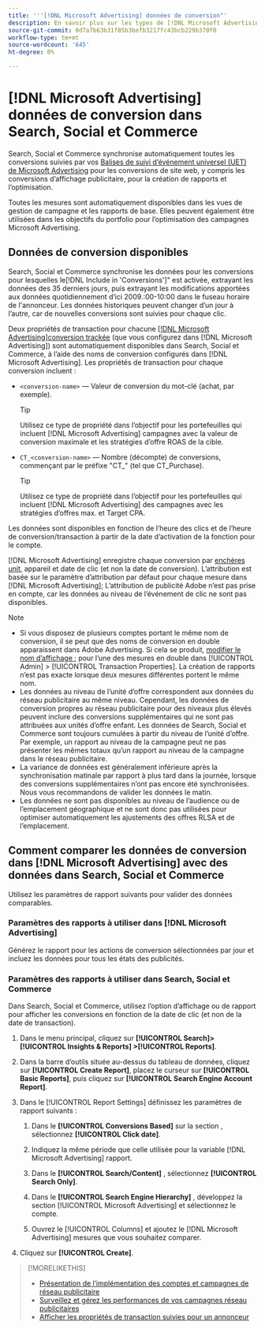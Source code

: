 ```yaml
---
title: '''[!DNL Microsoft Advertising] données de conversion"'
description: En savoir plus sur les types de [!DNL Microsoft Advertising]Données de conversion suivies disponibles dans Search, Social et Commerce.
source-git-commit: 0d7a7b63b31f85b3befb3217fc43bcb229b370f0
workflow-type: tm+mt
source-wordcount: '645'
ht-degree: 0%

---
```


# [!DNL Microsoft Advertising] données de conversion dans Search, Social et Commerce

Search, Social et Commerce synchronise automatiquement toutes les conversions suivies par vos [Balises de suivi d’événement universel (UET) de Microsoft Advertising](https://about.ads.microsoft.com/solutions/tools/universal-event-tracking) pour les conversions de site web, y compris les conversions d’affichage publicitaire, pour la création de rapports et l’optimisation.

Toutes les mesures sont automatiquement disponibles dans les vues de gestion de campagne et les rapports de base. Elles peuvent également être utilisées dans les objectifs du portfolio pour l’optimisation des campagnes Microsoft Advertising.

## Données de conversion disponibles

Search, Social et Commerce synchronise les données pour les conversions pour lesquelles le[!DNL Include in 'Conversions']&quot; est activée, extrayant les données des 35 derniers jours, puis extrayant les modifications apportées aux données quotidiennement d’ici 2009.:00-10:00 dans le fuseau horaire de l&#39;annonceur. Les données historiques peuvent changer d’un jour à l’autre, car de nouvelles conversions sont suivies pour chaque clic.

Deux propriétés de transaction pour chacune [[!DNL Microsoft Advertising]conversion trackée](https://help.ads.microsoft.com/apex/index/3/en-us/n5012) (que vous configurez dans [!DNL Microsoft Advertising]) sont automatiquement disponibles dans Search, Social et Commerce, à l’aide des noms de conversion configurés dans [!DNL Microsoft Advertising]. Les propriétés de transaction pour chaque conversion incluent :

* `<conversion-name>` — Valeur de conversion du mot-clé (achat, par exemple).

  >[!TIP]
  >
  >Utilisez ce type de propriété dans l’objectif pour les portefeuilles qui incluent [!DNL Microsoft Advertising] campagnes avec la valeur de conversion maximale et les stratégies d’offre ROAS de la cible.

* `CT_<conversion-name>` — Nombre (décompte) de conversions, commençant par le préfixe &quot;CT_&quot; (tel que CT_Purchase).

  >[!TIP]
  >
  >Utilisez ce type de propriété dans l’objectif pour les portefeuilles qui incluent [!DNL Microsoft Advertising] des campagnes avec les stratégies d’offres max. et Target CPA.

Les données sont disponibles en fonction de l’heure des clics et de l’heure de conversion/transaction à partir de la date d’activation de la fonction pour le compte.

[!DNL Microsoft Advertising] enregistre chaque conversion par [enchères unit](/help/search-social-commerce/glossary.md#a-b), appareil et date de clic (et non la date de conversion). L’attribution est basée sur le paramètre d’attribution par défaut pour chaque mesure dans [!DNL Microsoft Advertising]; L’attribution de publicité Adobe n’est pas prise en compte, car les données au niveau de l’événement de clic ne sont pas disponibles.

>[!NOTE]
>
>* Si vous disposez de plusieurs comptes portant le même nom de conversion, il se peut que des noms de conversion en double apparaissent dans Adobe Advertising. Si cela se produit, [modifier le nom d’affichage ;](/help/search-social-commerce/admin/transaction-properties/transaction-property-edit-display-name.md) pour l’une des mesures en double dans [!UICONTROL Admin] > [!UICONTROL Transaction Properties]. La création de rapports n’est pas exacte lorsque deux mesures différentes portent le même nom.
>* Les données au niveau de l’unité d’offre correspondent aux données du réseau publicitaire au même niveau. Cependant, les données de conversion propres au réseau publicitaire pour des niveaux plus élevés peuvent inclure des conversions supplémentaires qui ne sont pas attribuées aux unités d’offre enfant. Les données de Search, Social et Commerce sont toujours cumulées à partir du niveau de l’unité d’offre. Par exemple, un rapport au niveau de la campagne peut ne pas présenter les mêmes totaux qu’un rapport au niveau de la campagne dans le réseau publicitaire.
>* La variance de données est généralement inférieure après la synchronisation matinale par rapport à plus tard dans la journée, lorsque des conversions supplémentaires n’ont pas encore été synchronisées. Nous vous recommandons de valider les données le matin.
>* Les données ne sont pas disponibles au niveau de l’audience ou de l’emplacement géographique et ne sont donc pas utilisées pour optimiser automatiquement les ajustements des offres RLSA et de l’emplacement.

## Comment comparer les données de conversion dans [!DNL Microsoft Advertising] avec des données dans Search, Social et Commerce

Utilisez les paramètres de rapport suivants pour valider des données comparables.

### Paramètres des rapports à utiliser dans [!DNL Microsoft Advertising]

Générez le rapport pour les actions de conversion sélectionnées par jour et incluez les données pour tous les états des publicités.

### Paramètres des rapports à utiliser dans Search, Social et Commerce

Dans Search, Social et Commerce, utilisez l’option d’affichage ou de rapport pour afficher les conversions en fonction de la date de clic (et non de la date de transaction).

1. Dans le menu principal, cliquez sur **[!UICONTROL Search]> [!UICONTROL Insights & Reports] >[!UICONTROL Reports]**.

1. Dans la barre d’outils située au-dessus du tableau de données, cliquez sur **[!UICONTROL Create Report]**, placez le curseur sur **[!UICONTROL Basic Reports]**, puis cliquez sur **[!UICONTROL Search Engine Account Report]**.

1. Dans le [!UICONTROL Report Settings] définissez les paramètres de rapport suivants :

   1. Dans le **[!UICONTROL Conversions Based]** sur la section , sélectionnez **[!UICONTROL Click date]**.

   1. Indiquez la même période que celle utilisée pour la variable [!DNL Microsoft Advertising] rapport.

   1. Dans le **[!UICONTROL Search/Content]** , sélectionnez **[!UICONTROL Search Only]**.

   1. Dans le **[!UICONTROL Search Engine Hierarchy]** , développez la section [!UICONTROL Microsoft Advertising] et sélectionnez le compte.

   1. Ouvrez le [!UICONTROL Columns] et ajoutez le [!DNL Microsoft Advertising] mesures que vous souhaitez comparer.

1. Cliquez sur **[!UICONTROL Create]**.

>[!MORELIKETHIS]
>
>* [Présentation de l’implémentation des comptes et campagnes de réseau publicitaire](campaign-implemention-overview.md)
>* [Surveillez et gérez les performances de vos campagnes réseau publicitaires](monitor-performance-campaigns.md)
>* [Afficher les propriétés de transaction suivies pour un annonceur](/help/search-social-commerce/admin/transaction-properties/transaction-property-view-tracked.md)
